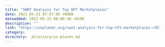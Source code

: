 ```yaml
---
title: "SWOT Analysis for Top NFT Marketplaces"
date: 2022-05-21 07:57:05 +0000
dateadded: 2022-05-22 00:00:38 +0100
description: ""
link: "https://uxplanet.org/swot-analysis-for-top-nft-marketplaces-c92720a2de3d?source=rss----819cc2aaeee0---4"
category:
directory: _directory/ux-planet.md
---
```

